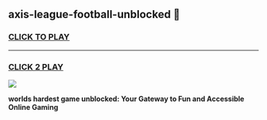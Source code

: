 
## axis-league-football-unblocked 👋
<h3>
<a href="https://premium.freeplayer.one?title=axis-league-football-unblocked&ref=14F">CLICK TO PLAY</a></h3>
<hr>

<h3>
<a href="https://premium.freeplayer.one?title=axis-league-football-unblocked&ref=14F">CLICK 2 PLAY</a>
  
</h3>

<a href="https://premium.freeplayer.one?title=axis-league-football-unblocked&ref=12F/"><img src="https://clearcache.store/games.png"></a>


**worlds hardest game unblocked: Your Gateway to Fun and Accessible Online Gaming**
